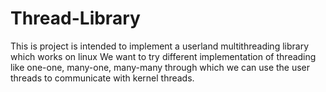 # Thread-Library


This is project is intended to implement a userland multithreading library which works on linux 
We want to try different implementation of threading like one-one, many-one, many-many through
which we can use the user threads to communicate with kernel threads.

